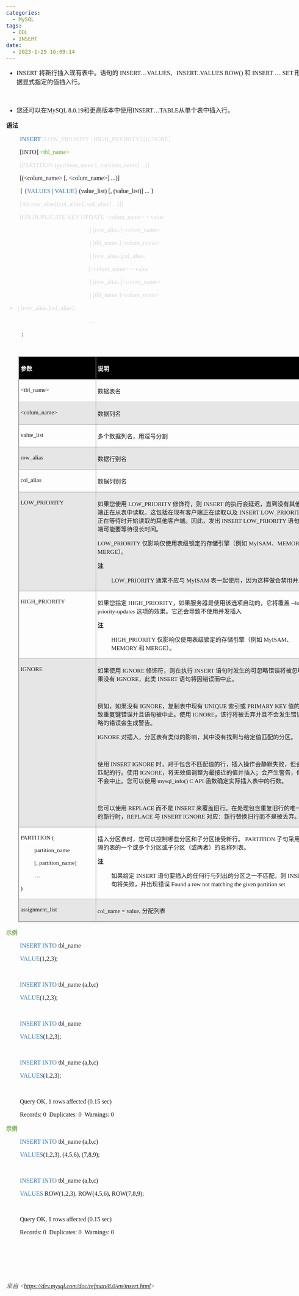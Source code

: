 ```yaml
---
categories:
  - MySQL
tags:
  - DDL
  - INSERT
date:
  - 2023-1-29 16:09:14
---
```


<body lang=zh-CN style='font-family:"Microsoft YaHei UI";font-size:12.0pt'>
<!--StartFragment-->

<div style='direction:ltr;border-width:100%'>

<div style='direction:ltr;margin-top:0in;margin-left:0in;width:8.4166in'>

<div style='direction:ltr;margin-top:0in;margin-left:0in;width:8.4166in'>

<ul type=disc style='direction:ltr;unicode-bidi:embed;margin-top:0in;
 margin-bottom:0in'>
 <li style='margin-top:0;margin-bottom:0;vertical-align:middle'><span
     style='font-family:"Comic Sans MS";font-size:12.0pt' lang=zh-CN>INSERT</span><span
     style='font-family:"Comic Sans MS";font-size:12.0pt' lang=en-US> </span><span
     style='font-family:"Microsoft YaHei UI";font-size:12.0pt' lang=zh-CN>将新行插入现有表中。语句的</span><span
     style='font-family:"Microsoft YaHei UI";font-size:12.0pt' lang=en-US> </span><span
     style='font-family:"Comic Sans MS";font-size:12.0pt' lang=zh-CN>INSERT</span><span
     style='font-family:"Microsoft YaHei UI";font-size:12.0pt' lang=zh-CN>…</span><span
     style='font-family:"Comic Sans MS";font-size:12.0pt' lang=zh-CN>VALUES</span><span
     style='font-family:"Microsoft YaHei UI";font-size:12.0pt' lang=zh-CN>、</span><span
     style='font-family:"Comic Sans MS";font-size:12.0pt' lang=zh-CN>INSERT..VALUES
     ROW</span><span style='font-family:"Comic Sans MS";font-size:12.0pt'
     lang=en-US>() </span><span style='font-family:"Microsoft YaHei UI";
     font-size:12.0pt' lang=zh-CN>和</span><span style='font-family:"Microsoft YaHei UI";
     font-size:12.0pt' lang=en-US> </span><span style='font-family:"Comic Sans MS";
     font-size:12.0pt' lang=zh-CN>INSERT</span><span style='font-family:"Microsoft YaHei UI";
     font-size:12.0pt' lang=en-US> … </span><span style='font-family:"Comic Sans MS";
     font-size:12.0pt' lang=en-US>SET </span><span style='font-family:"Microsoft YaHei UI";
     font-size:12.0pt' lang=zh-CN>形式根据显式指定的值插入行。</span></li>
</ul>

<p style='margin-left:.375in;font-family:"Comic Sans MS";font-size:
12.0pt'>&nbsp;</p>

<ul type=disc style='direction:ltr;unicode-bidi:embed;margin-top:0in;
 margin-bottom:0in'>
 <li style='margin-top:0;margin-bottom:0;vertical-align:middle'><span
     style='font-family:"Microsoft YaHei UI";font-size:12.0pt'>您还可以在</span><span
     style='font-family:"Comic Sans MS";font-size:12.0pt'>MySQL 8.0.19</span><span
     style='font-family:"Microsoft YaHei UI";font-size:12.0pt'>和更高版本中使用</span><span
     style='font-family:"Comic Sans MS";font-size:12.0pt'>INSERT</span><span
     style='font-family:"Microsoft YaHei UI";font-size:12.0pt'>…</span><span
     style='font-family:"Comic Sans MS";font-size:12.0pt'>TABLE</span><span
     style='font-family:"Microsoft YaHei UI";font-size:12.0pt'>从单个表中插入行。</span></li>
</ul>

<p style='font-family:"Microsoft YaHei UI";font-size:12.0pt'><span
style='font-weight:bold'>语法</span></p>

<p style='margin-left:.375in;font-family:"Comic Sans MS";font-size:
12.0pt'><span style='color:#2E75B5'>INSERT </span><span style='color:#D8D8D8'>[LOW_PRIORITY
| HIGH_PRIORITY] [IGNORE]</span></p>

<p style='margin-left:.375in;font-family:"Comic Sans MS";font-size:
12.0pt'><span lang=zh-CN>[INTO] </span><span style='color:#70AD47' lang=en-US>&lt;</span><span
style='color:#70AD47' lang=zh-CN>tbl_name</span><span style='color:#70AD47'
lang=en-US>&gt;</span></p>

<p style='margin-left:.375in;font-family:"Comic Sans MS";font-size:
12.0pt;color:#D8D8D8'>[PARTITION (partition_name [, partition_name] ...)]</p>

<p style='margin-left:.375in;font-family:"Comic Sans MS";font-size:
12.0pt'><span lang=zh-CN>[(</span><span lang=en-US>&lt;</span><span lang=zh-CN>col</span><span
lang=en-US>um</span><span lang=zh-CN>_name</span><span lang=en-US>&gt;</span><span
lang=zh-CN> [, </span><span lang=en-US>&lt;</span><span lang=zh-CN>col</span><span
lang=en-US>um</span><span lang=zh-CN>_name</span><span lang=en-US>&gt;</span><span
lang=zh-CN>] ...)]</span></p>

<p style='margin-left:.375in;font-family:"Comic Sans MS";font-size:
12.0pt'>{ {<span style='color:#2E75B5'>VALUES</span> | <span style='color:#2E75B5'>VALUE</span>}
(value_list) [, (value_list)] ... }</p>

<p style='margin-left:.375in;font-family:"Comic Sans MS";font-size:
12.0pt;color:#D8D8D8'>[AS row_alias[(col_alias [, col_alias] ...)]]</p>

<p style='margin-left:.375in;font-family:"Comic Sans MS";font-size:
12.0pt;color:#D8D8D8'><span lang=zh-CN>[ON DUPLICATE KEY UPDATE </span><span
lang=en-US>&lt;</span><span lang=zh-CN>col</span><span lang=en-US>um</span><span
lang=zh-CN>_name</span><span lang=en-US>&gt;</span><span lang=zh-CN> = value</span><span
lang=en-US> </span></p>

<p style='margin-left:2.25in;font-family:"Comic Sans MS";font-size:
12.0pt;color:#D8D8D8'><span lang=en-US><span style='mso-spacerun:yes'> </span></span><span
lang=zh-CN>| [row_alias.]</span><span lang=en-US>&lt;</span><span lang=zh-CN>col</span><span
lang=en-US>um</span><span lang=zh-CN>_name</span><span lang=en-US>&gt;</span></p>

<p style='margin-left:2.25in;font-family:"Comic Sans MS";font-size:
12.0pt;color:#D8D8D8'><span lang=en-US><span style='mso-spacerun:yes'> </span></span><span
lang=zh-CN>| [tbl_name.]</span><span lang=en-US>&lt;</span><span lang=zh-CN>col</span><span
lang=en-US>um</span><span lang=zh-CN>_name</span><span lang=en-US>&gt;</span></p>

<p style='margin-left:2.25in;font-family:"Comic Sans MS";font-size:
12.0pt;color:#D8D8D8'><span lang=en-US><span style='mso-spacerun:yes'> </span></span><span
lang=zh-CN>| [row_alias.]col_alias</span><span lang=en-US>,</span></p>

<p style='margin-left:2.25in;font-family:"Comic Sans MS";font-size:
12.0pt;color:#D8D8D8'><span lang=en-US>[&lt;</span><span lang=zh-CN>col</span><span
lang=en-US>um</span><span lang=zh-CN>_name</span><span lang=en-US>&gt;</span><span
lang=zh-CN> = value</span><span lang=en-US> </span></p>

<p style='margin-left:2.25in;font-family:"Comic Sans MS";font-size:
12.0pt;color:#D8D8D8'><span lang=en-US><span style='mso-spacerun:yes'> </span></span><span
lang=zh-CN>| [row_alias.]</span><span lang=en-US>&lt;</span><span lang=zh-CN>col</span><span
lang=en-US>um</span><span lang=zh-CN>_name</span><span lang=en-US>&gt;</span></p>

<p style='margin-left:2.25in;font-family:"Comic Sans MS";font-size:
12.0pt;color:#D8D8D8'><span lang=en-US><span style='mso-spacerun:yes'> </span></span><span
lang=zh-CN>| [tbl_name.]</span><span lang=en-US>&lt;</span><span lang=zh-CN>col</span><span
lang=en-US>um</span><span lang=zh-CN>_name</span><span lang=en-US>&gt;</span></p>

<ul type=disc style='direction:ltr;unicode-bidi:embed;margin-top:0in;
 margin-bottom:0in'>
 <li style='margin-top:0;margin-bottom:0;vertical-align:middle;color:#D8D8D8'><span
     style='font-family:"Comic Sans MS";font-size:12.0pt' lang=en-US><span
     style='mso-spacerun:yes'> </span></span><span style='font-family:"Comic Sans MS";
     font-size:12.0pt' lang=zh-CN>| [row_alias.]col_alias</span><span
     style='font-family:"Comic Sans MS";font-size:12.0pt' lang=en-US>],</span></li>
</ul>

<p style='margin-left:2.25in;font-family:"Comic Sans MS";font-size:
12.0pt;color:#D8D8D8' lang=en-US>…</p>

<p style='margin-left:.375in;font-family:"Comic Sans MS";font-size:
12.0pt'><span style='color:#D8D8D8' lang=zh-CN>]</span><span lang=en-US>;</span></p>

<p style='margin-left:.375in;font-family:"Comic Sans MS";font-size:
11.0pt'>&nbsp;</p>

<div style='direction:ltr'>

<table border=1 cellpadding=0 cellspacing=0 valign=top style='direction:ltr;
 border-collapse:collapse;border-style:solid;border-color:#A3A3A3;border-width:
 1pt;margin-left:.3333in' title="" summary="">
 <tr>
  <td style='border-style:solid;border-color:#A3A3A3;border-width:1pt;
  background-color:black;vertical-align:top;width:2.0083in;padding:2.0pt 3.0pt 2.0pt 3.0pt'>
  <p style='font-family:"Microsoft YaHei UI";font-size:11.5pt;
  color:white'><span style='font-weight:bold'>参数</span></p>
  </td>
  <td style='border-style:solid;border-color:#A3A3A3;border-width:1pt;
  background-color:black;vertical-align:top;width:5.9451in;padding:2.0pt 3.0pt 2.0pt 3.0pt'>
  <p style='font-family:"Microsoft YaHei UI";font-size:11.5pt;
  color:white'><span style='font-weight:bold'>说明</span></p>
  </td>
 </tr>
 <tr>
  <td style='border-style:solid;border-color:#A3A3A3;border-width:1pt;
  vertical-align:top;width:2.0083in;padding:2.0pt 3.0pt 2.0pt 3.0pt'>
  <p style='font-family:"Comic Sans MS";font-size:11.5pt'
  lang=en-US>&lt;tbl_name&gt;</p>
  </td>
  <td style='border-style:solid;border-color:#A3A3A3;border-width:1pt;
  vertical-align:top;width:5.9451in;padding:2.0pt 3.0pt 2.0pt 3.0pt'>
  <p style='font-family:"Microsoft YaHei UI";font-size:11.5pt'>数据表名</p>
  </td>
 </tr>
 <tr>
  <td style='border-style:solid;border-color:#A3A3A3;border-width:1pt;
  background-color:#E7E6E6;vertical-align:top;width:2.0083in;padding:2.0pt 3.0pt 2.0pt 3.0pt'>
  <p style='font-family:"Comic Sans MS";font-size:11.5pt'
  lang=en-US>&lt;colum_name&gt;</p>
  </td>
  <td style='border-style:solid;border-color:#A3A3A3;border-width:1pt;
  background-color:#E7E6E6;vertical-align:top;width:5.9451in;padding:2.0pt 3.0pt 2.0pt 3.0pt'>
  <p style='font-family:"Microsoft YaHei UI";font-size:11.5pt'>数据列名</p>
  </td>
 </tr>
 <tr>
  <td style='border-style:solid;border-color:#A3A3A3;border-width:1pt;
  vertical-align:top;width:2.0083in;padding:2.0pt 3.0pt 2.0pt 3.0pt'>
  <p style='font-family:"Comic Sans MS";font-size:11.5pt'>value_list</p>
  </td>
  <td style='border-style:solid;border-color:#A3A3A3;border-width:1pt;
  vertical-align:top;width:5.9451in;padding:2.0pt 3.0pt 2.0pt 3.0pt'>
  <p style='font-family:"Microsoft YaHei UI";font-size:11.5pt'>多个数据列名，用逗号分割</p>
  </td>
 </tr>
 <tr>
  <td style='border-style:solid;border-color:#A3A3A3;border-width:1pt;
  background-color:#E7E6E6;vertical-align:top;width:2.0083in;padding:2.0pt 3.0pt 2.0pt 3.0pt'>
  <p style='font-family:"Comic Sans MS";font-size:11.5pt'>row_alias</p>
  </td>
  <td style='border-style:solid;border-color:#A3A3A3;border-width:1pt;
  background-color:#E7E6E6;vertical-align:top;width:5.9451in;padding:2.0pt 3.0pt 2.0pt 3.0pt'>
  <p style='font-family:"Microsoft YaHei UI";font-size:11.5pt'>数据行别名</p>
  </td>
 </tr>
 <tr>
  <td style='border-style:solid;border-color:#A3A3A3;border-width:1pt;
  vertical-align:top;width:2.0083in;padding:2.0pt 3.0pt 2.0pt 3.0pt'>
  <p style='font-family:"Comic Sans MS";font-size:11.5pt'>col_alias</p>
  </td>
  <td style='border-style:solid;border-color:#A3A3A3;border-width:1pt;
  vertical-align:top;width:5.9451in;padding:2.0pt 3.0pt 2.0pt 3.0pt'>
  <p style='font-family:"Microsoft YaHei UI";font-size:11.5pt'>数据列别名</p>
  </td>
 </tr>
 <tr>
  <td style='border-style:solid;border-color:#A3A3A3;border-width:1pt;
  background-color:#E7E6E6;vertical-align:top;width:2.0083in;padding:2.0pt 3.0pt 2.0pt 3.0pt'>
  <p style='font-family:"Comic Sans MS";font-size:11.5pt'>LOW_PRIORITY</p>
  </td>
  <td style='border-style:solid;border-color:#A3A3A3;border-width:1pt;
  background-color:#E7E6E6;vertical-align:top;width:5.9798in;padding:2.0pt 3.0pt 2.0pt 3.0pt'>
  <p style='font-size:11.5pt'><span style='font-family:"Microsoft YaHei UI"'>如果您使用</span><span
  style='font-family:"Comic Sans MS"'> LOW_PRIORITY </span><span
  style='font-family:"Microsoft YaHei UI"'>修饰符，则</span><span style='font-family:
  "Comic Sans MS"'> INSERT </span><span style='font-family:"Microsoft YaHei UI"'>的执行会延迟，直到没有其他客户端正在从表中读取。这包括在现有客户端正在读取以及</span><span
  style='font-family:"Comic Sans MS"'> INSERT LOW_PRIORITY </span><span
  style='font-family:"Microsoft YaHei UI"'>语句正在等待时开始读取的其他客户端。因此，发出</span><span
  style='font-family:"Comic Sans MS"'> INSERT LOW_PRIORITY </span><span
  style='font-family:"Microsoft YaHei UI"'>语句的客户端可能要等待很长时间。</span></p>
  <p style='font-size:11.5pt'><span style='font-family:"Comic Sans MS"'>LOW_PRIORITY
  </span><span style='font-family:"Microsoft YaHei UI"'>仅影响仅使用表级锁定的存储引擎（例如</span><span
  style='font-family:"Comic Sans MS"'> MyISAM</span><span style='font-family:
  "Microsoft YaHei UI"'>、</span><span style='font-family:"Comic Sans MS"'>MEMORY
  </span><span style='font-family:"Microsoft YaHei UI"'>和</span><span
  style='font-family:"Comic Sans MS"'> MERGE</span><span style='font-family:
  "Microsoft YaHei UI"'>）。</span></p>
  <p style='font-family:"Microsoft YaHei UI";font-size:11.5pt'><span
  style='font-weight:bold'>注</span></p>
  <p style='margin-left:.375in;font-size:11.5pt'><span
  style='font-family:"Comic Sans MS"'>LOW_PRIORITY </span><span
  style='font-family:"Microsoft YaHei UI"'>通常不应与</span><span style='font-family:
  "Comic Sans MS"'> MyISAM </span><span style='font-family:"Microsoft YaHei UI"'>表一起使用，因为这样做会禁用并发插入</span></p>
  </td>
 </tr>
 <tr>
  <td style='border-style:solid;border-color:#A3A3A3;border-width:1pt;
  vertical-align:top;width:2.0083in;padding:2.0pt 3.0pt 2.0pt 3.0pt'>
  <p style='font-family:"Comic Sans MS";font-size:11.5pt'>HIGH_PRIORITY</p>
  </td>
  <td style='border-style:solid;border-color:#A3A3A3;border-width:1pt;
  vertical-align:top;width:6.0125in;padding:2.0pt 3.0pt 2.0pt 3.0pt'>
  <p style='font-size:11.5pt'><span style='font-family:"Microsoft YaHei UI"'>如果您指定</span><span
  style='font-family:"Comic Sans MS"'> HIGH_PRIORITY</span><span
  style='font-family:"Microsoft YaHei UI"'>，如果服务器是使用该选项启动的，它将覆盖</span><span
  style='font-family:"Comic Sans MS"'> --low-priority-updates </span><span
  style='font-family:"Microsoft YaHei UI"'>选项的效果。它还会导致不使用并发插入</span></p>
  <p style='font-family:"Microsoft YaHei UI";font-size:11.5pt'><span
  style='font-weight:bold'>注</span></p>
  <p style='margin-left:.375in;font-size:11.5pt'><span
  style='font-family:"Comic Sans MS"'>HIGH_PRIORITY </span><span
  style='font-family:"Microsoft YaHei UI"'>仅影响仅使用表级锁定的存储引擎（例如</span><span
  style='font-family:"Comic Sans MS"'> MyISAM</span><span style='font-family:
  "Microsoft YaHei UI"'>、</span><span style='font-family:"Comic Sans MS"'>MEMORY
  </span><span style='font-family:"Microsoft YaHei UI"'>和</span><span
  style='font-family:"Comic Sans MS"'> MERGE</span><span style='font-family:
  "Microsoft YaHei UI"'>）。</span></p>
  </td>
 </tr>
 <tr>
  <td style='border-style:solid;border-color:#A3A3A3;border-width:1pt;
  background-color:#E7E6E6;vertical-align:top;width:2.0083in;padding:2.0pt 3.0pt 2.0pt 3.0pt'>
  <p style='font-family:"Comic Sans MS";font-size:11.5pt'>IGNORE</p>
  </td>
  <td style='border-style:solid;border-color:#A3A3A3;border-width:1pt;
  background-color:#E7E6E6;vertical-align:top;width:6.0006in;padding:2.0pt 3.0pt 2.0pt 3.0pt'>
  <p style='font-size:11.5pt'><span style='font-family:"Microsoft YaHei UI"'>如果使用</span><span
  style='font-family:"Comic Sans MS"'> IGNORE </span><span style='font-family:
  "Microsoft YaHei UI"'>修饰符，则在执行</span><span style='font-family:"Comic Sans MS"'>
  INSERT </span><span style='font-family:"Microsoft YaHei UI"'>语句时发生的可忽略错误将被忽略。如果没有</span><span
  style='font-family:"Comic Sans MS"'> IGNORE</span><span style='font-family:
  "Microsoft YaHei UI"'>，此类</span><span style='font-family:"Comic Sans MS"'>
  INSERT </span><span style='font-family:"Microsoft YaHei UI"'>语句将因错误而中止。</span></p>
  <p style='font-family:"Comic Sans MS";font-size:11.5pt'>&nbsp;</p>
  <p style='font-size:11.5pt'><span style='font-family:"Microsoft YaHei UI"'>例如，如果没有</span><span
  style='font-family:"Comic Sans MS"'> IGNORE</span><span style='font-family:
  "Microsoft YaHei UI"'>，复制表中现有</span><span style='font-family:"Comic Sans MS"'>
  UNIQUE </span><span style='font-family:"Microsoft YaHei UI"'>索引或</span><span
  style='font-family:"Comic Sans MS"'> PRIMARY KEY </span><span
  style='font-family:"Microsoft YaHei UI"'>值的行会导致重复键错误并且语句被中止。使用</span><span
  style='font-family:"Comic Sans MS"'> IGNORE</span><span style='font-family:
  "Microsoft YaHei UI"'>，该行将被丢弃并且不会发生错误。忽略的错误会生成警告。</span></p>
  <p style='font-size:11.5pt'><span style='font-family:"Comic Sans MS"'>IGNORE
  </span><span style='font-family:"Microsoft YaHei UI"'>对插入，分区表有类似的影响，其中没有找到与给定值匹配的分区。</span></p>
  <p style='font-family:"Comic Sans MS";font-size:11.5pt'>&nbsp;</p>
  <p style='font-size:11.5pt'><span style='font-family:"Microsoft YaHei UI"'>使用</span><span
  style='font-family:"Comic Sans MS"'> INSERT IGNORE </span><span
  style='font-family:"Microsoft YaHei UI"'>时，对于包含不匹配值的行，插入操作会静默失败，但会插入匹配的行。使用</span><span
  style='font-family:"Comic Sans MS"'> IGNORE</span><span style='font-family:
  "Microsoft YaHei UI"'>，将无效值调整为最接近的值并插入；会产生警告，但语句不会中止。您可以使用</span><span
  style='font-family:"Comic Sans MS"'> mysql_info() C API </span><span
  style='font-family:"Microsoft YaHei UI"'>函数确定实际插入表中的行数。</span></p>
  <p style='font-family:"Comic Sans MS";font-size:11.5pt'>&nbsp;</p>
  <p style='font-size:11.5pt'><span style='font-family:"Microsoft YaHei UI"'>您可以使用</span><span
  style='font-family:"Comic Sans MS"'> REPLACE </span><span style='font-family:
  "Microsoft YaHei UI"'>而不是</span><span style='font-family:"Comic Sans MS"'>
  INSERT </span><span style='font-family:"Microsoft YaHei UI"'>来覆盖旧行。在处理包含重复旧行的唯一键值的新行时，</span><span
  style='font-family:"Comic Sans MS"'>REPLACE </span><span style='font-family:
  "Microsoft YaHei UI"'>与</span><span style='font-family:"Comic Sans MS"'>
  INSERT IGNORE </span><span style='font-family:"Microsoft YaHei UI"'>对应：新行替换旧行而不是被丢弃。</span></p>
  </td>
 </tr>
 <tr>
  <td style='border-style:solid;border-color:#A3A3A3;border-width:1pt;
  vertical-align:top;width:2.0083in;padding:2.0pt 3.0pt 2.0pt 3.0pt'>
  <p style='font-family:"Comic Sans MS";font-size:11.5pt'>PARTITION
  (</p>
  <p style='margin-left:.375in;font-family:"Comic Sans MS";
  font-size:11.5pt'>partition_name </p>
  <p style='margin-left:.375in;font-family:"Comic Sans MS";
  font-size:11.5pt'>[, partition_name] </p>
  <p style='margin-left:.375in;font-family:"Comic Sans MS";
  font-size:11.5pt'>…</p>
  <p style='font-family:"Comic Sans MS";font-size:11.5pt'>)</p>
  </td>
  <td style='border-style:solid;border-color:#A3A3A3;border-width:1pt;
  vertical-align:top;width:5.984in;padding:2.0pt 3.0pt 2.0pt 3.0pt'>
  <p style='font-size:11.5pt'><span style='font-family:"Microsoft YaHei UI"'>插入分区表时，您可以控制哪些分区和子分区接受新行。</span><span
  style='font-family:"Comic Sans MS"'> PARTITION </span><span style='font-family:
  "Microsoft YaHei UI"'>子句采用逗号分隔的表的一个或多个分区或子分区（或两者）的名称列表。</span></p>
  <p style='font-family:"Microsoft YaHei UI";font-size:11.5pt'><span
  style='font-weight:bold'>注</span></p>
  <p style='margin-left:.375in;font-size:11.5pt'><span
  style='font-family:"Microsoft YaHei UI"'>如果给定</span><span style='font-family:
  "Comic Sans MS"'> INSERT </span><span style='font-family:"Microsoft YaHei UI"'>语句要插入的任何行与列出的分区之一不匹配，则</span><span
  style='font-family:"Comic Sans MS"'> INSERT </span><span style='font-family:
  "Microsoft YaHei UI"'>语句将失败，并出现错误</span><span style='font-family:"Comic Sans MS"'>
  Found a row not matching the given partition set</span></p>
  </td>
 </tr>
 <tr>
  <td style='border-style:solid;border-color:#A3A3A3;border-width:1pt;
  background-color:#E7E6E6;vertical-align:top;width:2.0083in;padding:2.0pt 3.0pt 2.0pt 3.0pt'>
  <p style='font-family:"Comic Sans MS";font-size:11.5pt'>assignment_list</p>
  </td>
  <td style='border-style:solid;border-color:#A3A3A3;border-width:1pt;
  background-color:#E7E6E6;vertical-align:top;width:5.9451in;padding:2.0pt 3.0pt 2.0pt 3.0pt'>
  <p style='font-size:11.5pt'><span style='font-family:"Comic Sans MS"'
  lang=zh-CN>col_name = value</span><span style='font-family:"Comic Sans MS"'
  lang=en-US>, </span><span style='font-family:"Microsoft YaHei UI"'
  lang=zh-CN>分配列表</span></p>
  </td>
 </tr>
</table>

</div>

<p style='font-family:"Microsoft YaHei UI";font-size:11.0pt;
color:#70AD47'><span style='font-weight:bold'>示例</span></p>

<p style='margin-left:.375in;font-family:"Comic Sans MS";font-size:
12.0pt'><span style='color:#2E75B5'>INSERT INTO</span> tbl_name</p>

<p style='margin-left:.375in;font-family:"Comic Sans MS";font-size:
12.0pt'><span style='color:#2E75B5'>VALUE</span>(1,2,3);</p>

<p style='margin-left:.375in;font-family:"Comic Sans MS";font-size:
12.0pt;color:#70AD47'>&nbsp;</p>

<p style='margin-left:.375in;font-family:"Comic Sans MS";font-size:
12.0pt'><span style='color:#2E75B5'>INSERT INTO</span> tbl_name (a,b,c)</p>

<p style='margin-left:.375in;font-family:"Comic Sans MS";font-size:
12.0pt'><span style='color:#2E75B5' lang=zh-CN>VALUE</span><span lang=zh-CN>(1,2,3)</span><span
lang=en-US>;</span></p>

<p style='margin-left:.375in;font-family:"Comic Sans MS";font-size:
12.0pt' lang=en-US>&nbsp;</p>

<p style='margin-left:.375in;font-family:"Comic Sans MS";font-size:
12.0pt'><span style='color:#2E75B5'>INSERT INTO</span> tbl_name</p>

<p style='margin-left:.375in;font-family:"Comic Sans MS";font-size:
12.0pt'><span style='color:#2E75B5' lang=zh-CN>VALUE</span><span
style='color:#2E75B5' lang=en-US>S</span><span lang=zh-CN>(1,2,3)</span><span
lang=en-US>;</span></p>

<p style='margin-left:.375in;font-family:"Comic Sans MS";font-size:
12.0pt;color:#70AD47'>&nbsp;</p>

<p style='margin-left:.375in;font-family:"Comic Sans MS";font-size:
12.0pt'><span style='color:#2E75B5'>INSERT INTO</span> tbl_name (a,b,c)</p>

<p style='margin-left:.375in;font-family:"Comic Sans MS";font-size:
12.0pt'><span style='color:#2E75B5' lang=zh-CN>VALUE</span><span
style='color:#2E75B5' lang=en-US>S</span><span lang=zh-CN>(1,2,3)</span><span
lang=en-US>;</span></p>

<p style='margin-left:.375in;font-family:"Comic Sans MS";font-size:
12.0pt' lang=en-US>&nbsp;</p>

<p style='margin-left:.375in;font-family:"Comic Sans MS";font-size:
12.0pt'><span lang=zh-CN>Query OK, </span><span lang=en-US>1</span><span
lang=zh-CN> rows affected (0.15 sec)</span></p>

<p style='margin-left:.375in;font-family:"Comic Sans MS";font-size:
12.0pt'>Records: 0<span style='mso-spacerun:yes'>  </span>Duplicates: 0<span
style='mso-spacerun:yes'>  </span>Warnings: 0</p>

<p style='font-family:"Microsoft YaHei UI";font-size:11.0pt;
color:#70AD47'><span style='font-weight:bold'>示例</span></p>

<p style='margin-left:.375in;font-family:"Comic Sans MS";font-size:
12.0pt'><span style='color:#2E75B5'>INSERT INTO</span> tbl_name (a,b,c)</p>

<p style='margin-left:.375in;font-family:"Comic Sans MS";font-size:
12.0pt'><span style='color:#2E75B5'>VALUES</span>(1,2,3), (4,5,6), (7,8,9);</p>

<p style='margin-left:.375in;font-family:"Comic Sans MS";font-size:
12.0pt'>&nbsp;</p>

<p style='margin-left:.375in;font-family:"Comic Sans MS";font-size:
12.0pt'><span style='color:#2E75B5'>INSERT INTO</span> tbl_name (a,b,c)</p>

<p style='margin-left:.375in;font-family:"Comic Sans MS";font-size:
12.0pt'><span style='color:#2E75B5'>VALUES</span> ROW(1,2,3), ROW(4,5,6),
ROW(7,8,9);</p>

<p style='margin-left:.375in;font-family:"Comic Sans MS";font-size:
11.0pt;color:#70AD47'>&nbsp;</p>

<p style='margin-left:.375in;font-family:"Comic Sans MS";font-size:
12.0pt'><span lang=zh-CN>Query OK, </span><span lang=en-US>1</span><span
lang=zh-CN> rows affected (0.15 sec)</span></p>

<p style='margin-left:.375in;font-family:"Comic Sans MS";font-size:
12.0pt'>Records: 0<span style='mso-spacerun:yes'>  </span>Duplicates: 0<span
style='mso-spacerun:yes'>  </span>Warnings: 0</p>

<p style='font-family:"Comic Sans MS";font-size:12.0pt'>&nbsp;</p>

<p style='font-family:"Comic Sans MS";font-size:12.0pt'>&nbsp;</p>

<p style='font-family:"Microsoft YaHei UI";font-size:12.0pt'>&nbsp;</p>

<p><cite style='font-size:12.0pt;color:#595959'><span
style='font-family:"Microsoft YaHei UI"'>来自</span><span style='font-family:
"Comic Sans MS"'> &lt;</span><a
href="https://dev.mysql.com/doc/refman/8.0/en/insert.html"><span
style='font-family:"Comic Sans MS"'>https://dev.mysql.com/doc/refman/8.0/en/insert.html</span></a><span
style='font-family:"Comic Sans MS"'>&gt; </span></cite></p>

</div>

</div>

</div>

<!--EndFragment-->
</body>
